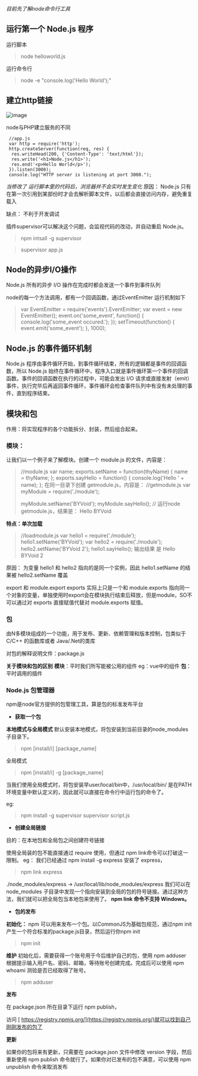 _目前先了解node命令行工具_

## 运行第一个 Node.js 程序

运行脚本
> node helloworld.js

运行命令行

> node -e "console.log('Hello World');"


## 建立http链接

![image](https://user-images.githubusercontent.com/20856598/31380200-377b73be-ade3-11e7-8429-b1d8badef94b.png)

node与PHP建立服务的不同

```
 //app.js
 var http = require('http');
 http.createServer(function(req, res) {
  res.writeHead(200, {'Content-Type': 'text/html'});
  res.write('<h1>Node.js</h1>');
  res.end('<p>Hello World</p>');
 }).listen(3000);
 console.log("HTTP server is listening at port 3000.");
 ```

_当修改了 运行脚本里的代码后，浏览器并不会实时发生变化_
原因： Node.js 只有在第一次引用到某部份时才会去解析脚本文件，以后都会直接访问内存，避免重复载入

缺点： 不利于开发调试

插件supervisor可以解决这个问题，会监视代码的改动，并自动重启 Node.js。

> npm intsall -g  supervisor

> supervisor app.js

## Node的异步I/O操作
Node.js 所有的异步 I/O 操作在完成时都会发送一个事件到事件队列

node的每一个方法调用，都有一个回调函数，通过EventEmitter
运行机制如下

> var EventEmitter = require('events').EventEmitter;
> var event = new EventEmitter();
> event.on('some_event', function() {
>  console.log('some_event occured.');
> });
> setTimeout(function() {
>  event.emit('some_event');
> }, 1000);

## Node.js 的事件循环机制
 Node.js 程序由事件循环开始，到事件循环结束，所有的逻辑都是事件的回调函数，所以 Node.js 始终在事件循环中，程序入口就是事件循环第一个事件的回调函数。事件的回调函数在执行的过程中，可能会发出 I/O 请求或直接发射（emit）事件，执行完毕后再返回事件循环，事件循环会检查事件队列中有没有未处理的事件，直到程序结束。

## 模块和包
 作用：将实现程序的各个功能拆分、封装，然后组合起来。

### 模块：

让我们以一个例子来了解模块。创建一个 module.js 的文件，内容是：

> //module.js
> var name;
> exports.setName = function(thyName) {
>  name = thyName;
> };
> exports.sayHello = function() {
>  console.log('Hello ' + name);
> };
> 在同一目录下创建 getmodule.js，内容是：
> //getmodule.js
> var myModule = require('./module');
>
> myModule.setName('BYVoid');
> myModule.sayHello();
> // 运行node getmodule.js，结果是：
> Hello BYVoid

**特点：单次加载**

> //loadmodule.js
> var hello1 = require('./module');
> hello1.setName('BYVoid');
> var hello2 = require('./module');
> hello2.setName('BYVoid 2');
> hello1.sayHello();
输出结果
是 Hello BYVoid 2

原因： 为变量 hello1 和 hello2 指向的是同一个实例，因此 hello1.setName 的结果被 hello2.setName 覆盖

export 和 module.export
    exports 实际上只是一个和 module.exports 指向同一个对象的变量，单独使用时export会在模块执行结束后释放，但是module，SO不可以通过对 exports 直接赋值代替对 module.exports 赋值。


### 包
由N多模块组成的一个功能，用于发布、更新、依赖管理和版本控制，包类似于 C/C++ 的函数库或者 Java/.Net的类库

对包的解释说明文件：package.js

**关于模块和包的区别**
**模块**：平时我们所写能被公用的组件              eg：vue中的组件
**包**：平时调用的插件

### Node.js 包管理器
npm是node官方提供的包管理工具，算是包的标准发布平台

- **获取一个包**

**本地模式与全局模式**
默认安装本地模式，将包安装到当前目录的node_modules子目录下。

> npm [install/i] [package_name]

全局模式

> npm [install/i] -g [package_name]

当我们使用全局模式时，将包安装早user/local/bin中，/usr/local/bin/ 是在PATH 环境变量中默认定义的，因此就可以直接在命令行中运行包的命令了。

 eg:

> npm install -g supervisor
> supervisor script.js

- **创建全局链接**

目的：在本地包和全局包之间创建符号链接

使用全局装的包不能直接通过 require 使用，但通过 npm link命令可以打破这一限制。
 eg：
我们已经通过 npm install -g express 安装了 express，

> npm link express

./node_modules/express -> /usr/local/lib/node_modules/express
我们可以在 node_modules 子目录中发现一个指向安装到全局的包的符号链接。通过这种方法，我们就可以把全局包当本地包来使用了。
**npm link 命令不支持 Windows。**


- **包的发布**

**初始化：**
npm 可以用来发布一个包。以CommonJS为基础包规范，通过npm init 产生一个符合标准的package.js目录，然后运行你npm init

> npm init

**维护**
初始化后，需要获得一个账号用于今后维护自己的包，使用 npm adduser 根据提示输入用户名、密码、邮箱，等待账号创建完成。完成后可以使用 npm whoami 测验是否已经取得了账号。

> npm  adduser


**发布**

在 package.json 所在目录下运行 npm publish，

访问 [ https://registry.npmjs.org/](https://registry.npmjs.org/)就可以找到自己刚刚发布的包了

**更新**

如果你的包将来有更新，只需要在 package.json 文件中修改 version 字段，然后重新使用 npm publish 命令就行了。如果你对已发布的包不满意，可以使用 npm unpublish 命令来取消发布
